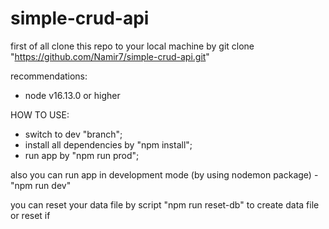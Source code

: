 # simple-crud-api
first of all clone this repo to your local machine by git clone "https://github.com/Namir7/simple-crud-api.git"


recommendations: 
 - node v16.13.0 or higher

HOW TO USE: 
 - switch to dev "branch";
 - install all dependencies by "npm install";
 - run app by "npm run prod";

also you can run app in development mode (by using nodemon package) - "npm run dev"

you can reset your data file by script "npm run reset-db" to create data file or reset if
